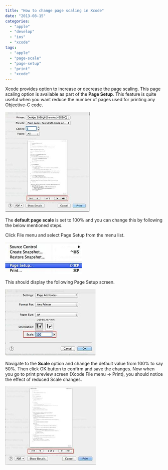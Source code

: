 ```yaml
---
title: "How to change page scaling in Xcode"
date: "2013-08-15"
categories: 
  - "apple"
  - "develop"
  - "ios"
  - "xcode"
tags: 
  - "apple"
  - "page-scale"
  - "page-setup"
  - "print"
  - "xcode"
---
```


Xcode provides option to increase or decrease the page scaling. This page scaling option is available as part of the **Page Setup**. This feature is quite useful when you want reduce the number of pages used for printing any Objective-C code.

![201308152115.jpg](images/201308152115.jpg)

The **default page scale** is set to 100% and you can change this by following the below mentioned steps.

Click File menu and select Page Setup from the menu list.

![201308152110.jpg](images/201308152110.jpg)

This should display the following Page Setup screen.

![201308152112.jpg](images/201308152112.jpg)

Navigate to the **Scale** option and change the default value from 100% to say 50%. Then click OK button to confirm and save the changes. Now when you go to print preview screen (Xcode File menu -> Print), you should notice the effect of reduced Scale changes.

![201308152118.jpg](images/201308152118.jpg)
